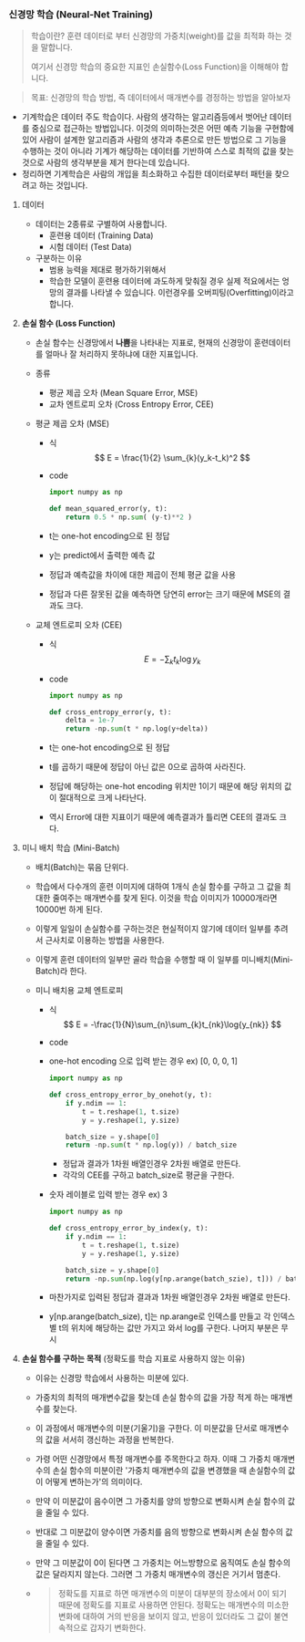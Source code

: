 ### 신경망 학습 (Neural-Net Training)



> 학습이란? 훈련 데이터로 부터 신경망의 가중치(weight)를 값을 최적화 하는 것을 말합니다.
>
> 여기서 신경망 학습의 중요한 지표인 손실함수(Loss Function)을 이해해야 합니다.

> 목표: 신경망의 학습 방법, 즉 데이터에서 매개변수를 경정하는 방법을 알아보자



* 기계학습은 데이터 주도 학습이다. 사람의 생각하는 알고리즘등에서 벗어난 데이터를 중심으로 접근하는 방법입니다. 이것의 의미하는것은 어떤 예측 기능을 구현함에 있어 사람이 설계한 알고리즘과 사람의 생각과 추론으로 만든 방법으로 그 기능을 수행하는 것이 아니라 기계가 해당하는 데이터를 기반하여 스스로 최적의 값을 찾는것으로 사람의 생각부분을 제거 한다는데 있습니다. 
* 정리하면 기계학습은 사람의 개입을 최소화하고 수집한 데이터로부터 패턴을 찾으려고 하는 것입니다. 



1. 데이터

   * 데이터는 2종류로 구별하여 사용합니다.
     * 훈련용 데이터 (Training Data)
     * 시험 데이터 (Test Data)
   * 구분하는 이유
     * 범용 능력을 제대로 평가하기위해서
     * 학습한 모델이 훈련용 데이터에 과도하게 맞춰질 경우 실제 적요에서는 엉망의 결과를 나타낼 수 있습니다. 이런경우를 오버피팅(Overfitting)이라고 합니다.

2. **손실 함수 (Loss Function)**

   * 손실 함수는 신경망에서 **나쁨**을 나타내는 지표로, 현재의 신경망이 훈련데이터를 얼마나 잘 처리하지 못하냐에 대한 지표입니다.

   * 종류

     * 평균 제곱 오차 (Mean Square Error, MSE)
     * 교차 엔트로피 오차 (Cross Entropy Error, CEE)

   * 평균 제곱 오차 (MSE)

     * 식
       $$
       E = \frac{1}{2} \sum_{k}(y_k-t_k)^2
       $$

     * code

       ```python
       import numpy as np
       
       def mean_squared_error(y, t):
           return 0.5 * np.sum( (y-t)**2 )
       ```

     * t는 one-hot encoding으로 된 정답

     * y는 predict에서 출력한 예측 값

     * 정답과 예측값을 차이에 대한 제곱이 전체 평균 값을 사용

     * 정답과 다른 잘못된 값을 예측하면 당연히 error는 크기 때문에 MSE의 결과도 크다.

   * 교체 엔트로피 오차 (CEE)

     * 식
       $$
       E = -\sum_{k}t_k\log{y_k}
       $$

     * code

       ```python
       import numpy as np
       
       def cross_entropy_error(y, t):
           delta = 1e-7
           return -np.sum(t * np.log(y+delta))
       ```

     * t는 one-hot encoding으로 된 정답

     * t를 곱하기 때문에 정답이 아닌 값은 0으로 곱하여 사라진다.

     * 정답에 해당하는 one-hot encoding 위치만 1이기 때문에 해당 위치의 값이 절대적으로 크게 나타난다. 

     * 역시 Error에 대한 지표이기 때문에 예측결과가 틀리면 CEE의 결과도 크다.

3. 미니 배치 학습 (Mini-Batch)

   * 배치(Batch)는 묶음 단위다. 

   * 학습에서 다수개의 훈련 이미지에 대하여 1개식 손실 함수를 구하고 그 값을 최대한 줄여주는 매개변수를 찾게 된다. 이것을 학습 이미지가 10000개라면 10000번 하게 된다.

   * 이렇게 일일이 손실함수를 구하는것은 현실적이지 않기에 데이터 일부를 추려서 근사치로 이용하는 방법을 사용한다. 

   * 이렇게 훈련 데이터의 일부만 골라 학습을 수행할 때 이 일부를 미니배치(Mini-Batch)라 한다.

   * 미니 배치용 교체 엔트로피

     * 식
       $$
       E = -\frac{1}{N}\sum_{n}\sum_{k}t_{nk}\log{y_{nk}}
       $$

     * code

     * one-hot encoding 으로 입력 받는 경우 ex) [0, 0, 0, 1]

       ```python
       import numpy as np
       
       def cross_entropy_error_by_onehot(y, t):
           if y.ndim == 1:
               t = t.reshape(1, t.size)
               y = y.reshape(1, y.size)
       
           batch_size = y.shape[0]
           return -np.sum(t * np.log(y)) / batch_size
       ```

       - 정답과 결과가 1차원 배열인경우 2차원 배열로 만든다.
       - 각각의 CEE를 구하고 batch_size로 평균을 구한다.

     * 숫자 레이블로 입력 받는 경우 ex) 3

       ```python
       import numpy as np
       
       def cross_entropy_error_by_index(y, t):
           if y.ndim == 1:
               t = t.reshape(1, t.size)
               y = y.reshape(1, y.size)
       
           batch_size = y.shape[0]
           return -np.sum(np.log(y[np.arange(batch_szie), t])) / batch_size
       ```

     * 마찬가지로 입력된 정답과 결과과 1차원 배열인경우 2차원 배열로 만든다. 

     * y[np.arange(batch_size), t]는 np.arange로 인덱스를 만들고 각 인덱스별 t의 위치에 해당하는 값만 가지고 와서 log를 구한다. 나머지 부분은 무시

4. **손실 함수를 구하는 목적** (정확도를 학습 지표로 사용하지 않는 이유)

   * 이유는 신경망 학습에서 사용하는 미분에 있다.

   * 가중치의 최적의 매개변수값을 찾는데 손실 함수의 값을 가장 적게 하는 매개변수를 찾는다. 

   * 이 과정에서 매개변수의 미분(기울기)을 구한다. 이 미분값을 단서로 매개변수의 값을 서서히 갱신하는 과정을 반복한다.

   * 가령 어떤 신경망에서 특정 매개변수를 주목한다고 하자. 이때 그 가중치 매개변수의 손실 함수의 미분이란 '가중치 매개변수의 값을 변경했을 때 손실함수의 값이 어떻게 변하는가'의 의미이다.

   * 만약 이 미분값이 음수이면 그 가중치를 양의 방향으로 변화시켜 손실 함수의 값을 줄일 수 있다.

   * 반대로 그 미분값이 양수이면 가중치를 음의 방향으로 변화시켜 손실 함수의  값을 줄일 수 있다.

   * 만약 그 미분값이 0이 된다면 그 가중치는 어느방향으로 움직여도 손실 함수의 값은 달라지지 않는다. 그러면 그 가중치 매개변수의 갱신은 거기서 멈춘다.

   * > 정확도를 지표로 하면 매개변수의 미분이 대부분의 장소에서 0이 되기 때문에 정확도를 지표로 사용하면 안된다. 정확도는 매개변수의 미소한 변화에 대하여 거의 반응을 보이지 않고, 반응이 있더라도 그 값이 불연속적으로 갑자기 변화한다.





